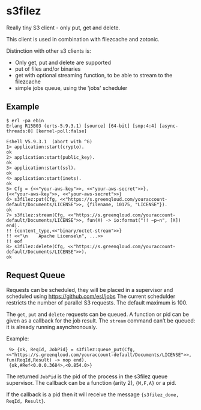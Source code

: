 s3filez
=======

Really tiny S3 client - only put, get and delete.

This client is used in combination with filezcache and zotonic.

Distinction with other s3 clients is:

 * Only get, put and delete are supported
 * put of files and/or binaries
 * get with optional streaming function, to be able to stream to the filezcache
 * simple jobs queue, using the 'jobs' scheduler

Example
-------

    $ erl -pa ebin
    Erlang R15B03 (erts-5.9.3.1) [source] [64-bit] [smp:4:4] [async-threads:0] [kernel-poll:false]

    Eshell V5.9.3.1  (abort with ^G)
    1> application:start(crypto).  
    ok
    2> application:start(public_key).   
    ok
    3> application:start(ssl).          
    ok
    4> application:start(inets).
    ok
    5> Cfg = {<<"your-aws-key">>, <<"your-aws-secret">>}.
    {<<"your-aws-key">>, <<"your-aws-secret">>}
    6> s3filez:put(Cfg, <<"https://s.greenqloud.com/youraccount-default/Documents/LICENSE">>, {filename, 10175, "LICENSE"}).
    ok
    7> s3filez:stream(Cfg, <<"https://s.greenqloud.com/youraccount-default/Documents/LICENSE">>, fun(X) -> io:format("!! ~p~n", [X]) end).
    !! {content_type,<<"binary/octet-stream">>}
    !! <<"\n    Apache License\n", ...>>
    !! eof
    8> s3filez:delete(Cfg, <<"https://s.greenqloud.com/youraccount-default/Documents/LICENSE">>).
    ok

Request Queue
-------------

Requests can be scheduled, they will be placed in a supervisor and scheduled using https://github.com/esl/jobs
The current schedulder restricts the number of parallel S3 requests. The default maximum is 100.

The `get`, `put` and `delete` requests can be queued. A function or pid can be given as a callback for the job result.
The `stream` command can’t be queued: it is already running asynchronously.

Example:

     9> {ok, ReqId, JobPid} = s3filez:queue_put(Cfg, <<"https://s.greenqloud.com/youraccount-default/Documents/LICENSE">>, fun(ReqId,Result) -> nop end).
     {ok,#Ref<0.0.0.3684>,<0.854.0>}

The returned `JobPid` is the pid of the process in the s3filez queue supervisor.
The callback can be a function (arity 2), `{M,F,A}` or a pid.

If the callback is a pid then it will receive the message `{s3filez_done, ReqId, Result}`.

